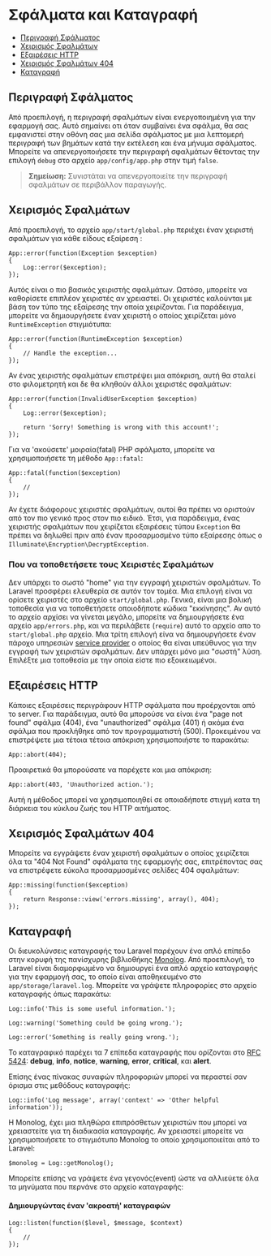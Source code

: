 # Σφάλματα και Καταγραφή

- [Περιγραφή Σφάλματος](#error-detail)
- [Χειρισμός Σφαλμάτων](#handling-errors)
- [Εξαιρέσεις HTTP](#http-exceptions)
- [Χειρισμός Σφαλμάτων 404](#handling-404-errors)
- [Καταγραφή](#logging)

<a name="error-detail"></a>
## Περιγραφή Σφάλματος

Από προεπιλογή, η περιγραφή σφαλμάτων είναι ενεργοποιημένη για την εφαρμογή σας. Αυτό σημαίνει οτι όταν συμβαίνει ένα σφάλμα, θα σας εμφανιστεί στην οθόνη σας μια σελίδα σφάλματος με μια λεπτομερή περιγραφή των βημάτων κατά την εκτέλεση και ένα μήνυμα σφάλματος. Μπορείτε να απενεργοποιήσετε την περιγραφή σφαλμάτων θέτοντας την επιλογή `debug` στο αρχείο `app/config/app.php` στην τιμή `false`.

> **Σημείωση:** Συνιστάται να απενεργοποιείτε την περιγραφή σφαλμάτων σε περιβάλλον παραγωγής.

<a name="handling-errors"></a>
## Χειρισμός Σφαλμάτων

Από προεπιλογή, το αρχείο `app/start/global.php` περιέχει έναν χειριστή σφαλμάτων για κάθε είδους εξαίρεση :

	App::error(function(Exception $exception)
	{
		Log::error($exception);
	});

Αυτός είναι ο πιο βασικός χειριστής σφαλμάτων. Ωστόσο, μπορείτε να καθορίσετε επιπλέον χειριστές αν χρειαστεί. Οι χειριστές καλούνται με βάση τον τύπο της εξαίρεσης την οποία χειρίζονται. Για παράδειγμα, μπορείτε να δημιουργήσετε έναν χειριστή ο οποίος χειρίζεται μόνο `RuntimeException` στιγμιότυπα:

	App::error(function(RuntimeException $exception)
	{
		// Handle the exception...
	});

Αν ένας χειριστής σφαλμάτων επιστρέψει μια απόκριση, αυτή θα σταλεί στο φιλομετρητή και δε θα κληθούν άλλοι χειριστές σφαλμάτων: 

	App::error(function(InvalidUserException $exception)
	{
		Log::error($exception);

		return 'Sorry! Something is wrong with this account!';
	});

Για να 'ακούσετε' μοιραία(fatal) PHP σφάλματα, μπορείτε να χρησιμοποιήσετε τη μέθοδο `App::fatal`:

	App::fatal(function($exception)
	{
		//
	});

Αν έχετε διάφορους χειριστές σφαλμάτων, αυτοί θα πρέπει να οριστούν από τον πιο γενικό προς στον πιο ειδικό. Έτσι, για παράδειγμα, ένας χειριστής σφαλμάτων που χειρίζεται εξαιρέσεις τύπου `Exception` θα πρέπει να δηλωθεί πριν από έναν προσαρμοσμένο τύπο εξαίρεσης όπως ο `Illuminate\Encryption\DecryptException`.

### Που να τοποθετήσετε τους Χειριστές Σφαλμάτων

Δεν υπάρχει το σωστό "home" για την εγγραφή χειριστών σφαλμάτων. Το Laravel προσφέρει ελευθερία σε αυτόν τον τομέα. Μια επιλογή είναι να ορίσετε χειριστές στο αρχείο `start/global.php`. Γενικά, είναι μια βολική τοποθεσία για να τοποθετήσετε οποιοδήποτε κώδικα "εκκίνησης". Αν αυτό το αρχείο αρχίσει να γίνεται μεγάλο, μπορείτε να δημιουργήσετε ένα αρχείο `app/errors.php`, και να περιλάβετε (`require`) αυτό το αρχείο απο το `start/global.php` αρχείο. Μια τρίτη επιλογή είνα να δημιουργήσετε έναν πάροχο υπηρεσιών [service provider](/docs/ioc#service-providers) ο οποίος θα είναι υπεύθυνος για την εγγραφή των χειριστών σφαλμάτων. Δεν υπάρχει μόνο μια  "σωστή" λύση. Επιλέξτε μια τοποθεσία με την οποία είστε πιο εξοικειωμένοι.

<a name="http-exceptions"></a>
## Εξαιρέσεις HTTP 

Κάποιες εξαιρέσεις περιγράφουν HTTP σφάλματα που προέρχονται από το server. Για παράδειγμα, αυτό θα μπορούσε να είναι ένα "page not found" σφάλμα (404), ένα "unauthorized" σφάλμα (401)  ή ακόμα ένα σφάλμα που προκλήθηκε από τον προγραμματιστή (500). Προκειμένου να επιστρέψετε μια τέτοια τέτοια απόκριση χρησιμοποιήστε το παρακάτω:

	App::abort(404);

Προαιρετικά θα μπορούσατε να παρέχετε και μια απόκριση:

	App::abort(403, 'Unauthorized action.');

Αυτή η μέθοδος μπορεί να χρησιμοποιηθεί σε οποιαδήποτε στιγμή κατα τη διάρκεια του κύκλου ζωής του HTTP αιτήματος.

<a name="handling-404-errors"></a>
## Χειρισμός Σφαλμάτων 404

Μπορείτε να εγγράψετε έναν χειριστή σφαλμάτων ο οποίος χειρίζεται όλα τα "404 Not Found" σφάλματα της εφαρμογής σας, επιτρέποντας σας να επιστρέφετε εύκολα προσαρμοσμένες σελίδες 404 σφαλμάτων:

	App::missing(function($exception)
	{
		return Response::view('errors.missing', array(), 404);
	});

<a name="logging"></a>
## Καταγραφή

Οι διευκολύνσεις καταγραφής του Laravel παρέχουν ένα απλό επίπεδο στην κορυφή της πανίσχυρης βιβλιοθήκης [Monolog](http://github.com/seldaek/monolog). Από προεπιλογή, το Laravel είναι διαμορφωμένο να δημιουργεί ένα απλό αρχείο καταγραφής για την εφαρμογή σας, το οποίο είναι αποθηκευμένο στο `app/storage/laravel.log`. Μπορείτε να γράψετε πληροφορίες στο αρχείο καταγραφής όπως παρακάτω:

	Log::info('This is some useful information.');

	Log::warning('Something could be going wrong.');

	Log::error('Something is really going wrong.');

Το καταγραφικό παρέχει τα 7 επίπεδα καταγραφής που ορίζονται στο [RFC 5424](http://tools.ietf.org/html/rfc5424): **debug**, **info**, **notice**, **warning**, **error**, **critical**, και **alert**.

Επίσης ένας πίνακας συναφών πληροφοριών μπορεί να περαστεί σαν όρισμα στις μεθόδους καταγραφής:

	Log::info('Log message', array('context' => 'Other helpful information'));

Η Monolog, έχει μια πληθώρα επιπρόσθετων χειριστών που μπορεί να χρειαστείτε για τη διαδικασία καταγραφής. Αν χρειαστεί μπορείτε να χρησιμοποιήσετε το στιγμιότυπο Monolog το οποίο χρησιμοποιείται από το Laravel:

	$monolog = Log::getMonolog();

Μπορείτε επίσης να γράψετε ένα γεγονός(event) ώστε να αλλιεύετε όλα τα μηνύματα που περνάνε στο αρχείο καταγραφής:

#### Δημιουργώντας έναν 'ακροατή' καταγραφών

	Log::listen(function($level, $message, $context)
	{
		//
	});

